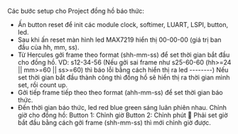 Các bước setup cho Project đồng hồ báo thức:
-	Ấn button reset để init các module clock, softimer, LUART, LSPI, button, led.
-	Sau khi ấn reset màn hình led MAX7219 hiển thị 00-00-00 (giá trị ban đầu của hh, mm, ss).
-	Từ Hercules gởi frame theo format (shh-mm-ss) để set thời gian bắt đầu cho đồng hồ. 
VD: s12-34-56
(Nếu gởi sai frame như s25-60-60 (hh>=24 || mm>=60 || ss>=60) thì báo lỗi bằng cách hiển thị ra led --------)
Nếu set thời gian bắt đầu thành công thì đồng hồ sẽ hiển thị ra thời gian mình set, rồi count up.
-	Gởi tiếp frame tiếp theo theo format (ahh-mm-ss) để set thời gian báo thức.
-	Đến thời gian báo thức, led red blue green sáng luân phiên nhau.
Chỉnh giờ cho đồng hồ:
Button 1: Chỉnh giờ
Button 2: Chỉnh phút
	Phải set giờ bắt đầu bằng cách gởi frame (shh-mm-ss) thì mới chỉnh giờ được.
